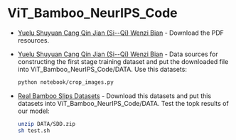 # ViT_Bamboo_NeurIPS_Code
- [Yuelu Shuyuan Cang Qin Jian (Si--Qi) Wenzi Bian](https://1drv.ms/u/c/4851c5065d666952/EdCTrRsnBtxDm4HwisdhplgBclQzgZF4Un53_WXG0b0EiQ?e=eKQTC5) - Download the PDF resources.

- [Yuelu Shuyuan Cang Qin Jian (Si--Qi) Wenzi Bian](https://1drv.ms/u/c/4851c5065d666952/Ee3G4NuFwYhPpJG7W6gp4dMBzOSqif_FImlpor4MqKae-g?e=qLu1ws) - Data sources for constructing the first stage training dataset and put the downloaded file into ViT_Bamboo_NeurIPS_Code/DATA. Use this datasets:
    ```bash
    python notebook/crop_images.py
    ``` 

- [Real Bamboo Slips Datasets](https://1drv.ms/u/c/4851c5065d666952/EUtsyAMIqMlKpONJfRBidNsBMlkPr4eoC_SRixZ4LH9gMQ?e=ZyVVJJ) - Download this datasets and put this datasets into ViT_Bamboo_NeurIPS_Code/DATA. Test the topk results of our model:
    ```bash
    unzip DATA/SDD.zip
    sh test.sh
    ```